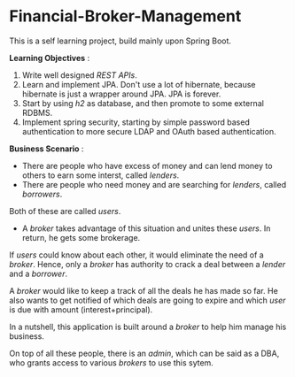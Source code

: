# Financial-Broker-Management

This is a self learning project, build mainly upon Spring Boot.

**Learning Objectives** :

1. Write well designed *REST APIs*.
2. Learn and implement JPA. Don't use a lot of hibernate, because hibernate is just a wrapper around JPA. JPA is forever.
3. Start by using *h2* as database, and then promote to some external RDBMS.
4. Implement spring security, starting by simple password based authentication to more secure LDAP and OAuth based authentication.

**Business Scenario** :
* There are people who have excess of money and can lend money to others to earn some interst, called *lenders*.
* There are people who need money and are searching for *lenders*, called *borrowers*.

Both of these are called *users*.

* A *broker* takes advantage of this situation and unites these *users*. In return, he gets some brokerage.

If *users* could know about each other, it would eliminate the need of a *broker*.
Hence, only a *broker* has authority to crack a deal between a *lender* and a *borrower*.

A *broker* would like to keep a track of all the deals he has made so far.
He also wants to get notified of which deals are going to expire and which *user* is due with amount (interest+principal). 

In a nutshell, this application is built around a *broker* to help him manage his business.

On top of all these people, there is an *admin*, which can be said as a DBA, who grants access to various *brokers* to use this sytem.
